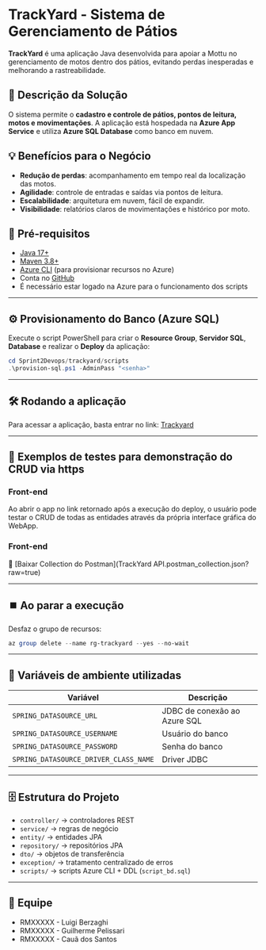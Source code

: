 # TrackYard - Sistema de Gerenciamento de Pátios

**TrackYard** é uma aplicação Java desenvolvida para apoiar a Mottu no gerenciamento de motos dentro dos pátios, evitando perdas inesperadas e melhorando a rastreabilidade.

## 🎯 Descrição da Solução
O sistema permite o **cadastro e controle de pátios, pontos de leitura, motos e movimentações**. A aplicação está hospedada na **Azure App Service** e utiliza **Azure SQL Database** como banco em nuvem.  

## 💡 Benefícios para o Negócio
- **Redução de perdas**: acompanhamento em tempo real da localização das motos.  
- **Agilidade**: controle de entradas e saídas via pontos de leitura.  
- **Escalabilidade**: arquitetura em nuvem, fácil de expandir.  
- **Visibilidade**: relatórios claros de movimentações e histórico por moto.  

## 🚀 Pré-requisitos

- [Java 17+](https://adoptium.net/)  
- [Maven 3.8+](https://maven.apache.org/)  
- [Azure CLI](https://learn.microsoft.com/cli/azure/install-azure-cli) (para provisionar recursos no Azure)  
- Conta no [GitHub](https://github.com/)
- É necessário estar logado na Azure para o funcionamento dos scripts
---


## ⚙️ Provisionamento do Banco (Azure SQL)

Execute o script PowerShell para criar o **Resource Group**, **Servidor SQL**, **Database** e realizar o **Deploy** da aplicação:

```powershell
cd Sprint2Devops/trackyard/scripts
.\provision-sql.ps1 -AdminPass "<senha>"
```

---

## 🛠️ Rodando a aplicação
Para acessar a aplicação, basta entrar no link:
[Trackyard](trackyard-2tdsb.azurewebsites.net/motos)

---

## 🧪 Exemplos de testes para demonstração do CRUD via https

### Front-end
Ao abrir o app no link retornado após a execução do deploy, o usuário pode testar o CRUD de todas as entidades através da própria interface gráfica do WebApp.

### Front-end
📂 [Baixar Collection do Postman](TrackYard API.postman_collection.json?raw=true)

---

## ⏹️ Ao parar a execução
Desfaz o grupo de recursos:
```powershell
az group delete --name rg-trackyard --yes --no-wait
```
---

## 🔑 Variáveis de ambiente utilizadas

| Variável                                 | Descrição                       |
|------------------------------------------|---------------------------------|
| `SPRING_DATASOURCE_URL`                  | JDBC de conexão ao Azure SQL    |
| `SPRING_DATASOURCE_USERNAME`             | Usuário do banco                |
| `SPRING_DATASOURCE_PASSWORD`             | Senha do banco                  |
| `SPRING_DATASOURCE_DRIVER_CLASS_NAME`    | Driver JDBC                     |

---

## 🗄️ Estrutura do Projeto
- `controller/` → controladores REST  
- `service/` → regras de negócio  
- `entity/` → entidades JPA  
- `repository/` → repositórios JPA  
- `dto/` → objetos de transferência  
- `exception/` → tratamento centralizado de erros  
- `scripts/` → scripts Azure CLI + DDL (`script_bd.sql`) 

---

## 👥 Equipe

- RMXXXXX - Luigi Berzaghi  
- RMXXXXX - Guilherme Pelissari   
- RMXXXXX - Cauã dos Santos   
